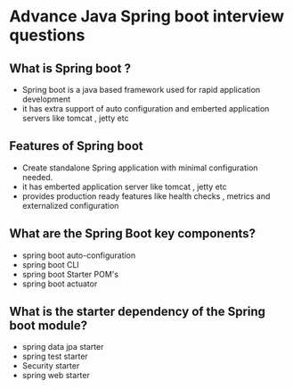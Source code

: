# Advance Java Spring boot interview questions

## What is Spring boot ?
- Spring boot is a java based framework used for rapid application development
- it has extra support of auto configuration and emberted application servers like tomcat , jetty etc

## Features of Spring boot 
- Create standalone Spring application with minimal configuration needed.
-  it has emberted application server like tomcat , jetty etc
-  provides production ready features like health checks , metrics and externalized configuration

  ## What are the Spring Boot key components?
  - spring boot  auto-configuration
  - spring boot CLI
  - spring boot Starter POM's
  - spring boot actuator


## What is the starter dependency of the Spring boot module?
- spring data jpa starter
- spring test starter
- Security starter
- spring web starter

